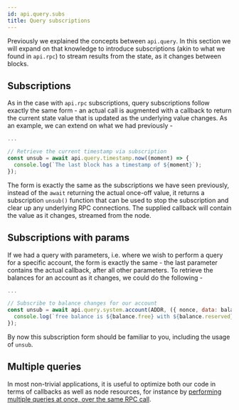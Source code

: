 ```yaml
---
id: api.query.subs
title: Query subscriptions
---
```


Previously we explained the concepts between `api.query`. In this section we will expand on that knowledge to introduce subscriptions (akin to what we found in `api.rpc`) to stream results from the state, as it changes between blocks.

## Subscriptions

As in the case with `api.rpc` subscriptions, query subscriptions follow exactly the same form - an actual call is augmented with a callback to return the current state value that is updated as the underlying value changes. As an example, we can extend on what we had previously -

```js
...

// Retrieve the current timestamp via subscription
const unsub = await api.query.timestamp.now((moment) => {
  console.log(`The last block has a timestamp of ${moment}`);
});
```

The form is exactly the same as the subscriptions we have seen previously, instead of the `await` returning the actual once-off value, it returns a subscription `unsub()` function that can be used to stop the subscription and clear up any underlying RPC connections. The supplied callback will contain the value as it changes, streamed from the node.

## Subscriptions with params

If we had a query with parameters, i.e. where we wish to perform a query for a specific account, the form is exactly the same - the last parameter contains the actual callback, after all other parameters. To retrieve the balances for an account as it changes, we could do the following -

```js
...

// Subscribe to balance changes for our account
const unsub = await api.query.system.account(ADDR, ({ nonce, data: balance }) => {
  console.log(`free balance is ${balance.free} with ${balance.reserved} reserved and a nonce of ${nonce}`);
});
```

By now this subscription form should be familiar to you, including the usage of `unsub`.

## Multiple queries

In most non-trivial applications, it is useful to optimize both our code in terms of callbacks as well as node resources, for instance by [performing multiple queries at once, over the same RPC call](api.query.multi.md).
